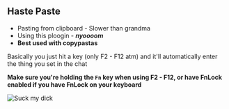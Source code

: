 ## Haste Paste

- Pasting from clipboard - Slower than grandma
- Using this ploogin - ***nyoooom***
- **Best used with copypastas**

Basically you just hit a key (only F2 - F12 atm) and it'll automatically enter the thing you set in the chat

**Make sure you're holding the `Fn` key when using F2 - F12, or have FnLock enabled if you have FnLock on your keyboard**

![Suck my dick](https://i.vgy.me/XZFHKy.png)
